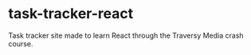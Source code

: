 # task-tracker-react
Task tracker site made to learn React through the Traversy Media crash course.

